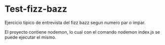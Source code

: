 # Test-fizz-bazz

Ejercicio tipico de entrevista del fizz bazz segun numero par o impar.

El proyecto contiene nodemon, lo cual con el comando nodemon index.js se puede ejecutar el mismo.
